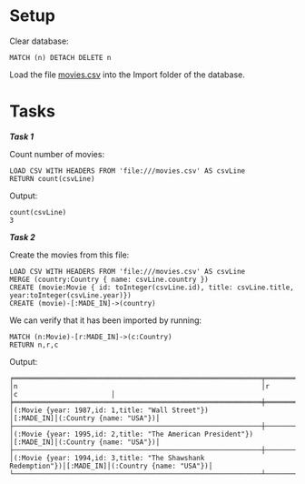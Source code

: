 # Setup

Clear database:
```
MATCH (n) DETACH DELETE n
```

Load the file [movies.csv](./movies.csv) into the Import folder of the database.

# Tasks


***Task 1***

Count number of movies:
```
LOAD CSV WITH HEADERS FROM 'file:///movies.csv' AS csvLine
RETURN count(csvLine)
```

Output:
```
count(csvLine)
3
```

***Task 2***

Create the movies from this file:
```
LOAD CSV WITH HEADERS FROM 'file:///movies.csv' AS csvLine
MERGE (country:Country { name: csvLine.country })
CREATE (movie:Movie { id: toInteger(csvLine.id), title: csvLine.title, year:toInteger(csvLine.year)})
CREATE (movie)-[:MADE_IN]->(country)
```

We can verify that it has been imported by running:
```
MATCH (n:Movie)-[r:MADE_IN]->(c:Country)
RETURN n,r,c
```

Output:
```
╒═════════════════════════════════════════════════════════════╤══════════╤════════════════════════╕
│n                                                            │r         │c                       │
╞═════════════════════════════════════════════════════════════╪══════════╪════════════════════════╡
│(:Movie {year: 1987,id: 1,title: "Wall Street"})             │[:MADE_IN]│(:Country {name: "USA"})│
├─────────────────────────────────────────────────────────────┼──────────┼────────────────────────┤
│(:Movie {year: 1995,id: 2,title: "The American President"})  │[:MADE_IN]│(:Country {name: "USA"})│
├─────────────────────────────────────────────────────────────┼──────────┼────────────────────────┤
│(:Movie {year: 1994,id: 3,title: "The Shawshank Redemption"})│[:MADE_IN]│(:Country {name: "USA"})│
└─────────────────────────────────────────────────────────────┴──────────┴────────────────────────┘
```